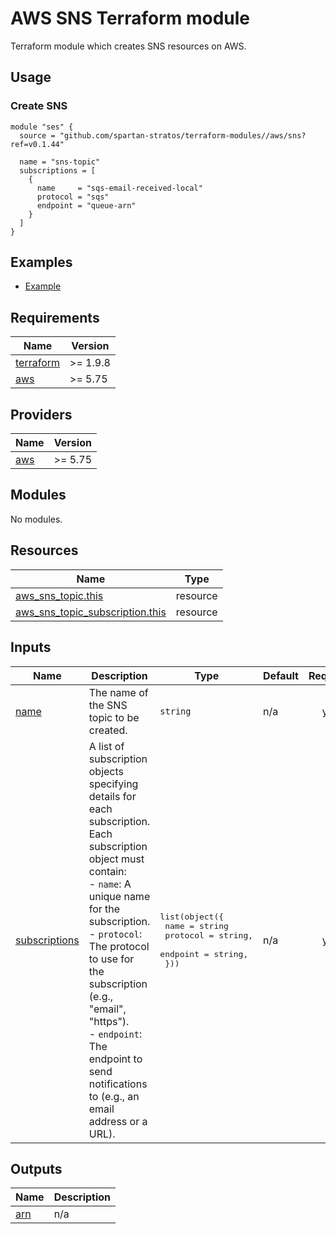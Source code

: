 # AWS SNS Terraform module

Terraform module which creates SNS resources on AWS.

## Usage

### Create SNS

```hcl
module "ses" {
  source = "github.com/spartan-stratos/terraform-modules//aws/sns?ref=v0.1.44"
  
  name = "sns-topic"
  subscriptions = [
    {
      name     = "sqs-email-received-local"
      protocol = "sqs"
      endpoint = "queue-arn"
    }
  ]
}
```

## Examples

- [Example](./examples/complete/)

<!-- BEGIN_TF_DOCS -->
## Requirements

| Name | Version |
|------|---------|
| <a name="requirement_terraform"></a> [terraform](#requirement\_terraform) | >= 1.9.8 |
| <a name="requirement_aws"></a> [aws](#requirement\_aws) | >= 5.75 |

## Providers

| Name | Version |
|------|---------|
| <a name="provider_aws"></a> [aws](#provider\_aws) | >= 5.75 |

## Modules

No modules.

## Resources

| Name | Type |
|------|------|
| [aws_sns_topic.this](https://registry.terraform.io/providers/hashicorp/aws/latest/docs/resources/sns_topic) | resource |
| [aws_sns_topic_subscription.this](https://registry.terraform.io/providers/hashicorp/aws/latest/docs/resources/sns_topic_subscription) | resource |

## Inputs

| Name | Description | Type | Default | Required |
|------|-------------|------|---------|:--------:|
| <a name="input_name"></a> [name](#input\_name) | The name of the SNS topic to be created. | `string` | n/a | yes |
| <a name="input_subscriptions"></a> [subscriptions](#input\_subscriptions) | A list of subscription objects specifying details for each subscription.<br/>Each subscription object must contain:<br/>  - `name`: A unique name for the subscription.<br/>  - `protocol`: The protocol to use for the subscription (e.g., "email", "https").<br/>  - `endpoint`: The endpoint to send notifications to (e.g., an email address or a URL). | <pre>list(object({<br/>    name     = string<br/>    protocol = string,<br/>    endpoint = string,<br/>  }))</pre> | n/a | yes |

## Outputs

| Name | Description |
|------|-------------|
| <a name="output_arn"></a> [arn](#output\_arn) | n/a |
<!-- END_TF_DOCS -->
